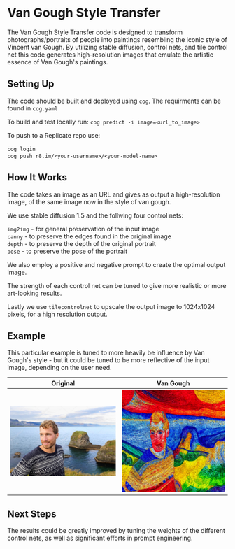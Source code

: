 # Van Gough Style Transfer
The Van Gough Style Transfer code is designed to transform photographs/portraits of people into paintings resembling the iconic style of Vincent van Gough. By utilizing stable diffusion, control nets, and tile control net this code generates high-resolution images that emulate the artistic essence of Van Gough's paintings.



## Setting Up
The code should be built and deployed using `cog`. The requirments can be found in `cog.yaml`

To build and test locally run:
`cog predict -i image=<url_to_image>`

To push to a Replicate repo use: 
```
cog login
cog push r8.im/<your-username>/<your-model-name>
```

## How It Works
The code takes an image as an URL and gives as output a high-resolution image, of the same image now in the style of van gough.

We use stable diffusion 1.5 and the follwing four control nets:

`img2img` - for general preservation of the input image  
`canny` - to preserve the edges found in the original image  
`depth` - to preserve the depth of the original portrait  
`pose` - to preserve the pose of the portrait  

We also employ a positive and negative prompt to create the optimal output image.

The strength of each control net can be tuned to give more realistic or more art-looking results.

Lastly we use `tilecontrolnet` to upscale the output image to 1024x1024 pixels, for a high resolution output.

## Example
This particular example is tuned to more heavily be influence by Van Gough's style - but it could be tuned to be more reflective of the input image, depending on the user need.

Original      |  Van Gough   
:-------------------------:|:-------------------------:
![Alt Text](imgs/img.jpg)  |  ![Alt Text](imgs/high_res_output.png)

## Next Steps
The results could be greatly improved by tuning the weights of the different control nets, as well as significant efforts in prompt engineering.

